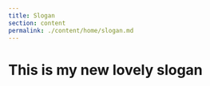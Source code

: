 ```yaml
---
title: Slogan
section: content
permalink: ./content/home/slogan.md
---
```

# This is my new lovely slogan